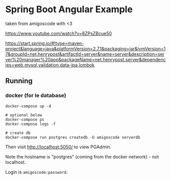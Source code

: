 # Spring Boot Angular Example

taken from amigoscode with <3

<https://www.youtube.com/watch?v=8ZPsZBcue50>

<https://start.spring.io/#!type=maven-project&language=java&platformVersion=2.7.1&packaging=jar&jvmVersion=17&groupId=net.henrypost&artifactId=server&name=server&description=server%20manager%20app&packageName=net.henrypost.server&dependencies=web,mysql,validation,data-jpa,lombok>


## Running

### docker (for le database)

    docker-compose up -d

    # optional below
    docker-compose ps
    docker-compose logs -f

    # create db
    docker-compose run postgres createdb -U amigoscode serverdb


Then visit <http://localhost:5050/> to view PGAdmin.

Note the hostname is "postgres" (coming from the docker network) - not localhost.

Login is `amigoscode:password`.
